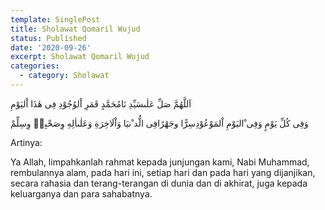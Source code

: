 ```yaml
---
template: SinglePost
title: Sholawat Qomaril Wujud
status: Published
date: '2020-09-26'
excerpt: Sholawat Qomaril Wujud
categories:
  - category: Sholawat
---
```

اَللَّهُمَّ صَلِّ عَلٰىسَيِّدِ نَامُحَمَّدٍ قَمَرِ اْلوُجُوْدِ فِى هٰذَا اْليَوْمِ

وَفِى كُلِّ يَوْمٍ وَفِى ْاليَوْمِ اْلمَوْعُوْدِسِرًّا وجَهْرًافِى الُّد ْنيَا وَاْلَاخِرَةِ وَعَلٰىاٰلِهِ وِصَحْبِهٖ وِسِلِّمْ

Artinya: 

Ya Allah, limpahkanlah rahmat kepada junjungan kami, Nabi Muhammad, rembulannya alam, pada hari ini, setiap hari dan pada hari yang dijanjikan, secara rahasia dan terang-terangan di dunia dan di akhirat, juga kepada keluarganya dan para sahabatnya.
